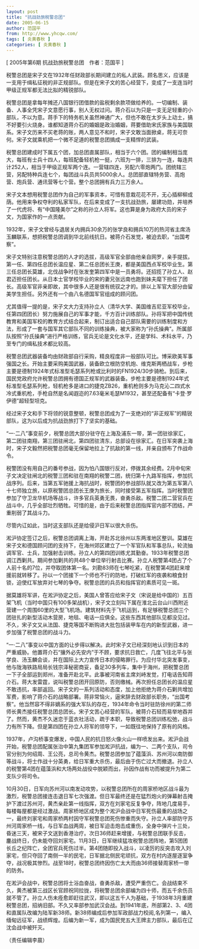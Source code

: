 ```yaml
---
layout: post
title: "抗战劲旅税警总团"
date: 2005-06-15
author: 范国平
from: http://www.yhcqw.com/
tags: [ 炎黄春秋 ]
categories: [ 炎黄春秋 ]
---
```



[ 2005年第6期 抗战劲旅税警总团　作者：范国平 ]


税警总团是宋子文在1932年任财政部长期间建立的私人武装。顾名思义，应该是一支用于缉私征税的非正规部队。但是在宋子文的苦心经营下，变成了一支连当时甲级正规军都无法比拟的精锐部队。


税警总团是拿每年摊还八国银行团借款的盐税剩余款项做给养的。一切编制、装备、人事全凭宋子文意愿行事，别人无权过问。蒋介石以为只是一支无足轻重的小部队，不以为意。蒋手下的特务机关虽然神通广大，但也不敢在太岁头上动土，搞不好要引火烧身。谁都知道蒋介石的婚姻是政治婚姻，蒋要借助宋氏家族与美国联系。宋子文历来不买老蒋的账，两人意见不和时，宋子文敢当面掀桌，蒋无可奈何。宋子文就乘机把一个微不足道的税警总团搞成一支精悍的武装。


税警总团建成时下属五个团，加总团直属部队，相当于六个团。团的编制相当庞大，每班有士兵十四人，每班配备轻机枪一挺，六班为一排，三排为一连，每连共计252人，相当于甲级正规军两个连。一营辖四连，另配六零炮两门。团统辖三营，另配特种兵连七个，每团战斗兵员共5000余人。总团部直辖特务营、高炮营、炮兵营、通讯营等七个营。整个总团拥有兵力三万余人。


宋子文本想用税警总团作为自己的军事资本，可惜有意栽花花不开，无心插柳柳成荫。他用来争权夺利的私家军队，在后来变成了一支抗战劲旅，屡建功勋，并培养了一代虎将、有“中国隆美尔”之称的孙立人将军。这也算是身为政府大员的宋子文，为国家作的一点贡献。

1932年，宋子文曾经与退居关内拥兵30余万的张学良和拥兵10万的热河省主席汤玉麟联系，想把税警总团调到华北前线抗日。被蒋介石发觉，被迫去职，“出国考察”。


宋子文特别注意税警总团的人才的选拔，高级军官全部由他亲自网罗，亲手提拔。第一任、第四任总团长温应星、第二任总团长王庚，都是美国西点军校毕业生。第三任总团长莫雄，北伐战争时在张发奎第四军中是一员勇将。还招揽了孙立人、赵君迈担任团长。从日本士官学校毕业的宋的妻兄张远南也跑到妹夫麾下担任了团长。高级军官非亲即故，其中很多人还是很有统驭之才的。排以上军官大部分由留美学生担任。另外还有一个由八名德国军官组成的顾问团。


尤其值得一提的是，宋子文大力支持孙立人（清华大学、美国维吉尼亚军校毕业，任第四团团长）努力施展自己的军事才能，千方百计训练部队。孙将军把中国传统教育和美国军校的教育方式结合起来，制订出适合自己部队需要的训练制度和方法，形成了一套与国军其它部队不同的训练操典，被大家称为“孙氏操典”。所属部队按照“孙氏操典”进行严格训练，官兵无论是文化水平，还是学科、术科水平，乃至专门的缉私技术都比较高。


税警总团武器装备均由财政部自行采购，精良程度非一般部队可比。博采欧美军事强国之长。开始主要采购美国武器，装备欧立根防空机炮、维克斯两栖战车，步枪主要是德制1924年式标准型毛瑟系列枪或比利时的FN1924/30步骑枪。到后来，国民党政府允许税警总团拥有德国正规军的武器装备。步枪主要是德制1924年式标准型毛瑟系列枪，轻机枪多是进口的捷克ZB26，重机枪则多为马克沁二四式水冷式重机枪，手枪自然是名闻遐迩的7.63毫米毛瑟M1932，甚至还配备有“卡登·罗伊德”超轻型坦克。

经过宋子文和手下将领的锐意整顿，税警总团成为了一支绝对的“非正规军”的精锐部队，这为以后成为抗战劲旅打下了坚实的基础。


“一·二八”事变前夕，税警总团大部分驻守在上海及浦东一带，第一团驻徐家汇，第二团驻南翔，第三团驻闸北，第四团驻清东，总部设在徐家汇。在日军突袭上海时，宋子文毅然把税警总团毫无保留地拉上了抗敌的第一线，并亲自颁布了作战命令。


税警团没有用自己的番号参战，因为怕八国银行反对，停拨其余经费。2月中旬宋子文决定驻闸北的税警三团和驻在南翔的税警二团，统归第十九路军指挥，参加抗战序列。后来，当第五军驰援上海抗战时，税警团的参战部队就又改为第五军第八十七师独立旅，以原税警团总团长王庚为旅长，同时接受第五军指挥。当时税警团参加了守卫龙华机场等战斗，许多官兵英勇无畏，奋勇杀敌。税警二团二营官兵在战斗中，几乎全部壮烈牺牲。可惜的是，由于后来税警总团指挥官内部不团结，严重削弱了其战斗力。

尽管内讧如此，当时这支部队还是给侵沪日军以很大杀伤。


淞沪协定签订之后，税警总团调离上海，开赴苏北徐州以东两淮地区整训。莫雄在宋子文和德国顾问团的支持下，在海州郊区建立了一个军官队和军事总队，轮流抽调军官、士兵，加强射击训练。孙立人的第四团训练尤其勤奋。1933年税警总团调江西剿共。期间参加剿共的共48个单位举行射击比赛。孙立人税警第4团占了个人前十名的7位，并夺取团体第一名。刘勘83师在七琴吃紧，在税警第4团赶来增援前就转移了。孙以一个团接下一个师也不行的防地，打破红军的夜袭和粮食封锁，迫使红军放弃对七琴的争夺。税警总团的兵员和指挥官的素质可见一斑。


据莫雄将军讲，在淞沪协定之后，美国人曾答应给宋子文（宋说是给中国的）五百架飞机（当时中国只有100多架战机），宋子文立刻叫下属在淮北云台山川西附近营建一个周围60里的大型飞机场。建筑材料先于飞机运到，有足够税警总团三个团驻扎的新型活动木营房，地毯、电话一应俱全。这些东西其他部队见都没见过。不久，宋子文又从法国、捷克等国不断购进大批包括装甲车在内的新型武器，进一步加强了税警总团的战斗力。


“一·二八”事变以中国方面的让步得以解决。此时宋子文已经深刻地认识到日本的严重威胁。他置蒋介石“攘外必先安内”于不顾，要求抗日救亡，几度飞往北平与张学良、汤玉麟会谈，并在国际上大力宣传日本的侵略罪行。为应付华北突发事变，他与陇海铁路局局长钱宗泽秘密商妥，备足30多列车，集中于海州，把税警总团一下子全部运到郑州，准备开赴北平。此事被河南省主席刘峙发觉，打电话告知蒋介石。蒋大发雷霆，说叫税警总团开回原防，否则缴械。再次担任总团长的温应星不敢违抗，率部返回。宋子文的一系列活动和态度，加上他拒绝为蒋介石剿共增加军费，影响了蒋介石的战略部署。蒋非常恼火，逼宋辞去财政部长职务，“出国考察”。他当然容不得非嫡系的强大军队的存在，1934年命令当时驻防徐州的第二师师长黄杰接任税警总团总团长。宋子文苦心经营的军队，被蒋介石轻而易举地吞并了。然而，黄杰不久迷恋于蓝衣社活动，疏于本职，导致税警总团训练松弛，战斗力有所下降。但是第四团在孙立人将军的领导下，一如既往地保持了原有的风格。


1937年，卢沟桥事变爆发，中国人民的抗日怒火像火山一样喷发出来。淞沪会战开始，税警总团配属张治中第九集团军参加淞沪抗战，编为一、二两个支队，司令官分别为何绍周、王公亮，总司令黄杰。税警总团参加了蕴藻浜、苏州河以南防御等战斗，将士作战十分英勇，给日军重大杀伤，最后由于伤亡过大而撤退。孙立人的税警第4团在蕴藻浜和大场两处战役中脱颖而出，孙因作战有功而被提升为第二支队少将司令。


10月30日，日军向苏州河以南发动攻势，以税警总团所在的周家桥地区战斗最为激烈，税警总团接连击退日军七次强渡。但日军最终还是在猛烈炮火的弹幕射击掩护下渡过苏州河，黄杰亲赴第一线指挥，双方在刘家宅反复争夺，阵地几度易手，每楼每屋都是经过激战。周家桥地区成为整个淞沪会战中日军死伤最重的战场之一，最终刘家宅和周家桥两村因守军税警总团死伤惨重而失守。孙立人率部防守苏州河周家桥一线，与日军血战两周，被日军迫击炮击成重伤，全身中弹片十三处，昏迷三天，被宋子文送到香港治疗。次日36师赶来增援，与税警总团联手反击，鏖战终日，仍未能夺回刘家宅。11月3日，日军继续猛攻税警总团阵地，第5团团长丘之纪阵亡，全团官兵死伤过半。第4团随即投入战斗，以凌厉的反突击攻入刘家宅，但只夺回了南侧一半的民宅，日军据北侧民宅顽抗，双方在村内逐屋逐室争夺，战况极其惨烈。战至18时，税警总团终因伤亡太大而由36师接替周家桥一带的防务。


在淞沪会战中，税警总团将士浴血奋战，奋勇杀敌，遭受严重伤亡。会战结束不久，黄杰被第三战区长官顾祝同拉拢，将税警总团余部编为四十师，而五千余伤员就不管了。孙立人伤未痊愈即赶往武汉，即以这五千人为基础，于1938年3月重建税警总团，招纳旧部。不久又率部参加武汉会战。到1941年底，所部第2、3、4团和直属队改编为陆军新38师。新38师编成后参加军政部战力校阅,名列第一，编入缅甸远征军，战绩辉煌。后编为新一军，成为国民党五大王牌主力部队，最后在辽沈会战中被歼灭。

（责任编辑李晨）


